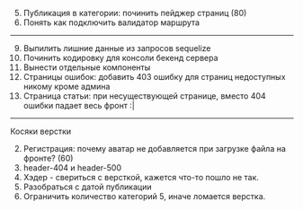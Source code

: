 5. Публикация в категории: починить пейджер страниц (80)
8. Понять как подключить валидатор маршрута
-------------

9. Выпилить лишние данные из запросов sequelize
5. Починить кодировку для консоли бекенд сервера
1. Вынести отдельные компоненты
7. Страницы ошибок: добавить 403 ошибку для страниц недоступных никому кроме админа
4. Страница статьи: при несуществующей странице, вместо 404 ошибки падает весь фронт :|

------
Косяки верстки

2. Регистрация: почему аватар не добавляется при загрузке файла на фронте? (60)
3. header-404 и header-500
2. Хэдер - свериться с версткой, кажется что-то пошло не так.
5. Разобраться с датой публикации
4. Ограничить количество категорий 5, иначе ломается верстка.
